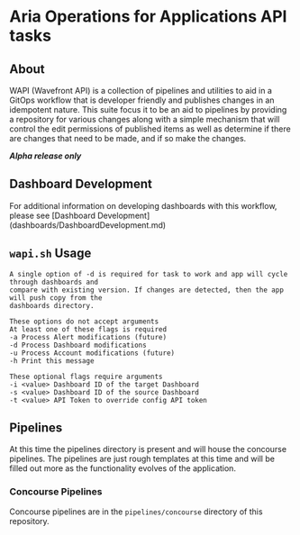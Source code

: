 # Aria Operations for Applications API tasks

## About

WAPI (Wavefront API) is a collection of pipelines and utilities to aid in a GitOps workflow that
is developer friendly and publishes changes in an idempotent nature. This suite focus it to be
an aid to pipelines by providing a repository for various changes along with a simple mechanism
that will control the edit permissions of published items as well as determine if there are
changes that need to be made, and if so make the changes.

***Alpha release only***

## Dashboard Development

For additional information on developing dashboards with this workflow, please see [Dashboard Development] (dashboards/DashboardDevelopment.md)

## `wapi.sh` Usage

    A single option of -d is required for task to work and app will cycle through dashboards and 
    compare with existing version. If changes are detected, then the app will push copy from the 
    dashboards directory.
    
    These options do not accept arguments
    At least one of these flags is required
    -a Process Alert modifications (future)
    -d Process Dashboard modifications
    -u Process Account modifications (future)
    -h Print this message

    These optional flags require arguments
    -i <value> Dashboard ID of the target Dashboard
    -s <value> Dashboard ID of the source Dashboard
    -t <value> API Token to override config API token

## Pipelines

At this time the pipelines directory is present and will house the concourse pipelines. The
pipelines are just rough templates at this time and will be filled out more as the
functionality evolves of the application.

### Concourse Pipelines

Concourse pipelines are in the `pipelines/concourse` directory of this repository.
